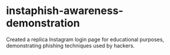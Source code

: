 # instaphish-awareness-demonstration
Created a replica Instagram login page for educational purposes, demonstrating phishing techniques used by hackers.
